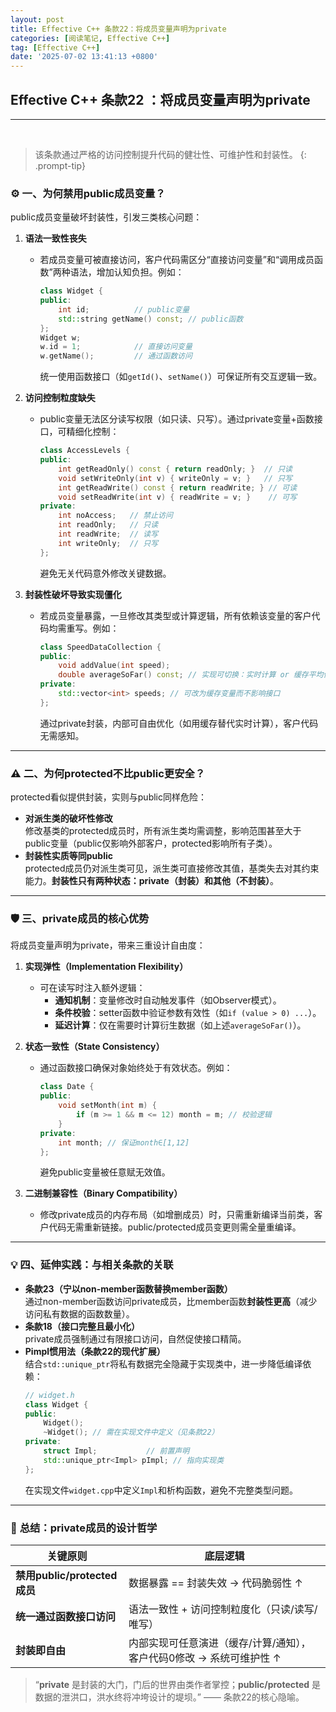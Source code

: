 ```yaml
---
layout: post
title: Effective C++ 条款22：将成员变量声明为private
categories: [阅读笔记, Effective C++]
tag: [Effective C++]
date: '2025-07-02 13:41:13 +0800'
---
```


## **Effective C++ 条款22 ：将成员变量声明为private**

---

<br/>

> 该条款通过严格的访问控制提升代码的健壮性、可维护性和封装性。
{: .prompt-tip}

### ⚙️ **一、为何禁用public成员变量？**  

public成员变量破坏封装性，引发三类核心问题：  
1. **语法一致性丧失**  
   - 若成员变量可被直接访问，客户代码需区分“直接访问变量”和“调用成员函数”两种语法，增加认知负担。例如：  
     ```cpp
     class Widget {
     public:
         int id;          // public变量
         std::string getName() const; // public函数
     };
     Widget w;
     w.id = 1;            // 直接访问变量
     w.getName();         // 通过函数访问
     ```  
     统一使用函数接口（如`getId()`、`setName()`）可保证所有交互逻辑一致。

2. **访问控制粒度缺失**  
   - public变量无法区分读写权限（如只读、只写）。通过private变量+函数接口，可精细化控制：  
     ```cpp
     class AccessLevels {
     public:
         int getReadOnly() const { return readOnly; }  // 只读
         void setWriteOnly(int v) { writeOnly = v; }   // 只写
         int getReadWrite() const { return readWrite; } // 可读
         void setReadWrite(int v) { readWrite = v; }    // 可写
     private:
         int noAccess;   // 禁止访问
         int readOnly;   // 只读
         int readWrite;  // 读写
         int writeOnly;  // 只写
     };
     ```  
     避免无关代码意外修改关键数据。

3. **封装性破坏导致实现僵化**  
   - 若成员变量暴露，一旦修改其类型或计算逻辑，所有依赖该变量的客户代码均需重写。例如：  
     ```cpp
     class SpeedDataCollection {
     public:
         void addValue(int speed);
         double averageSoFar() const; // 实现可切换：实时计算 or 缓存平均值
     private:
         std::vector<int> speeds; // 可改为缓存变量而不影响接口
     };
     ```  
     通过private封装，内部可自由优化（如用缓存替代实时计算），客户代码无需感知。

---

### ⚠️ **二、为何protected不比public更安全？**  

protected看似提供封装，实则与public同样危险：  
- **对派生类的破坏性修改**  
  修改基类的protected成员时，所有派生类均需调整，影响范围甚至大于public变量（public仅影响外部客户，protected影响所有子类）。  
- **封装性实质等同public**  
  protected成员仍对派生类可见，派生类可直接修改其值，基类失去对其约束能力。**封装性只有两种状态：private（封装）和其他（不封装）**。

---

### 🛡️ **三、private成员的核心优势**  

将成员变量声明为private，带来三重设计自由度：  

1. **实现弹性（Implementation Flexibility）**  
   - 可在读写时注入额外逻辑：  
     - **通知机制**：变量修改时自动触发事件（如Observer模式）。  
     - **条件校验**：setter函数中验证参数有效性（如`if (value > 0) ...`）。  
     - **延迟计算**：仅在需要时计算衍生数据（如上述`averageSoFar()`）。

2. **状态一致性（State Consistency）**  
   - 通过函数接口确保对象始终处于有效状态。例如：  
     ```cpp
     class Date {
     public:
         void setMonth(int m) { 
             if (m >= 1 && m <= 12) month = m; // 校验逻辑
         }
     private:
         int month; // 保证month∈[1,12]
     };
     ```  
     避免public变量被任意赋无效值。

3. **二进制兼容性（Binary Compatibility）**  
   - 修改private成员的内存布局（如增删成员）时，只需重新编译当前类，客户代码无需重新链接。public/protected成员变更则需全量重编译。

---

### 💡 **四、延伸实践：与相关条款的关联**  

- **条款23（宁以non-member函数替换member函数）**  
  通过non-member函数访问private成员，比member函数**封装性更高**（减少访问私有数据的函数数量）。  
- **条款18（接口完整且最小化）**  
  private成员强制通过有限接口访问，自然促使接口精简。  
- **Pimpl惯用法（条款22的现代扩展）**  
  结合`std::unique_ptr`将私有数据完全隐藏于实现类中，进一步降低编译依赖：  
  ```cpp
  // widget.h
  class Widget {
  public:
      Widget();
      ~Widget(); // 需在实现文件中定义（见条款22）
  private:
      struct Impl;           // 前置声明
      std::unique_ptr<Impl> pImpl; // 指向实现类
  };
  ```  
  在实现文件`widget.cpp`中定义`Impl`和析构函数，避免不完整类型问题。

---

### 💎 **总结：private成员的设计哲学**  

| **关键原则**                 | **底层逻辑**                                                         |
| ---------------------------- | -------------------------------------------------------------------- |
| **禁用public/protected成员** | 数据暴露 == 封装失效 → 代码脆弱性 ↑                                  |
| **统一通过函数接口访问**     | 语法一致性 + 访问控制粒度化（只读/读写/唯写）                        |
| **封装即自由**               | 内部实现可任意演进（缓存/计算/通知），客户代码0修改 → 系统可维护性 ↑ |

> “**private** 是封装的大门，门后的世界由类作者掌控；**public/protected** 是数据的泄洪口，洪水终将冲垮设计的堤坝。” —— 条款22的核心隐喻。
